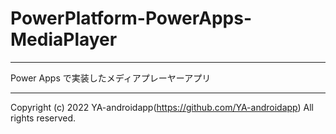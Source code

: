 # PowerPlatform-PowerApps-MediaPlayer

---

Power Apps で実装したメディアプレーヤーアプリ

---

Copyright (c) 2022 YA-androidapp(https://github.com/YA-androidapp) All rights reserved.
